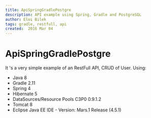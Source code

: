 ```yaml
---
title: ApiSpringGradlePostgre
description: API example using Spring, Gradle and PostgreSQL
author: Eloi Bilek
tags: gradle, restfull, api
created:  2016 Mar 04
---
```


# ApiSpringGradlePostgre
It 's a very simple example of an RestFull API, CRUD of User.
Using:
- Java 8
- Gradle 2.11
- Spring 4
- Hibernate 5
- DataSources/Resource Pools C3P0 0.9.1.2
- Tomcat 8
- Eclipse Java EE IDE - Version: Mars.1 Release (4.5.1)

